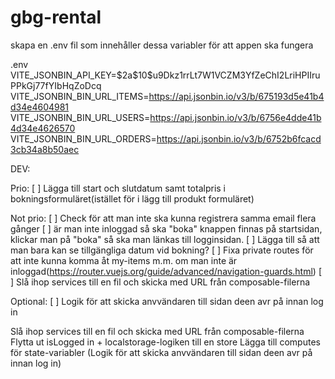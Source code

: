 # gbg-rental

skapa en .env fil som innehåller dessa variabler för att appen ska fungera

.env
VITE_JSONBIN_API_KEY=\$2a\$10\$u9Dkz1rrLt7W1VCZM3YfZeChI2LriHPIIruPPkGj77fYIbHqZoDcq
VITE_JSONBIN_BIN_URL_ITEMS=https://api.jsonbin.io/v3/b/675193d5e41b4d34e4604981
VITE_JSONBIN_BIN_URL_USERS=https://api.jsonbin.io/v3/b/6756e4dde41b4d34e4626570
VITE_JSONBIN_BIN_URL_ORDERS=https://api.jsonbin.io/v3/b/6752b6fcacd3cb34a8b50aec

DEV:

Prio:
[ ] Lägga till start och slutdatum samt totalpris i bokningsformuläret(istället för i lägg till produkt formuläret)

Not prio:
[ ] Check för att man inte ska kunna registrera samma email flera gånger
[ ] är man inte inloggad så ska "boka" knappen finnas på startsidan, klickar man på "boka" så ska man länkas till logginsidan.
[ ] Lägga till så att man bara kan se tillgängliga datum vid bokning?
[ ] Fixa private routes för att inte kunna komma åt my-items m.m. om man inte är inloggad(https://router.vuejs.org/guide/advanced/navigation-guards.html)
[ ] Slå ihop services till en fil och skicka med URL från composable-filerna

Optional:
[ ] Logik för att skicka anvvändaren till sidan deen avr på innan log in


Slå ihop services till en fil och skicka med URL från composable-filerna
Flytta ut isLogged in + localstorage-logiken till en store
Lägga till computes för state-variabler
(Logik för att skicka anvvändaren till sidan deen avr på innan log in)